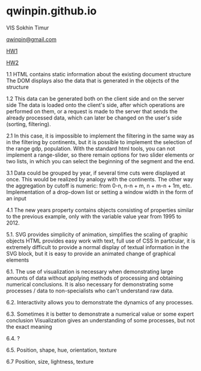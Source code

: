 # qwinpin.github.io
VIS
Sokhin Timur

qwinpin@gmail.com

[HW1](qwinpin.github.io/hw1/hw1.html)

[HW2](qwinpin.github.io/hw2/table.html)

1.1
HTML contains static information about the existing document structure
The DOM displays also the data that is generated in the objects of the structure

1.2
This data can be generated both on the client side and on the server side
The data is loaded onto the client's side, after which operations are performed on them, or a request is made to the server that sends the already processed data, which can later be changed on the user's side (sorting, filtering).

2.1
In this case, it is impossible to implement the filtering in the same way as in the filtering by continents, but it is possible to implement the selection of the range gdp, population. With the standard html tools, you can not implement a range-slider, so there remain options for two slider elements or two lists, in which you can select the beginning of the segment and the end.

3.1
Data could be grouped by year, if several time cuts were displayed at once. This would be realized by analogy with the continents. The other way the aggregation by cutoff is numeric: from 0-n, n-n + m, n + m-n + 1m, etc. Implementation of a drop-down list or setting a window width in the form of an input

4.1
The new years property contains objects consisting of properties similar to the previous example, only with the variable value year from 1995 to 2012.

5.1.
SVG provides simplicity of animation, simplifies the scaling of graphic objects
HTML provides easy work with text, full use of CSS
In particular, it is extremely difficult to provide a normal display of textual information in the SVG block, but it is easy to provide an animated change of graphical elements

6.1.
The use of visualization is necessary when demonstrating large amounts of data without applying methods of processing and obtaining numerical conclusions. It is also necessary for demonstrating some processes / data to non-specialists who can't understand raw data.

6.2.
Interactivity allows you to demonstrate the dynamics of any processes.

6.3.
Sometimes it is better to demonstrate a numerical value or some expert conclusion
Visualization gives an understanding of some processes, but not the exact meaning

6.4.
?

6.5.
Position, shape, hue, orientation, texture

6.7
Position, size, lightness, texture
